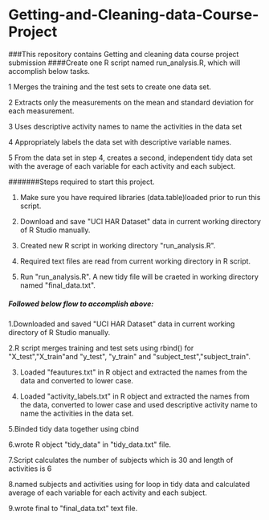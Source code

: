 Getting-and-Cleaning-data-Course-Project
========================================

###This repository contains Getting and cleaning data course project submission
####Create one R script named run_analysis.R, which will accomplish below tasks.

1 Merges the training and the test sets to create one data set.

2 Extracts only the measurements on the mean and standard deviation for each measurement.

3 Uses descriptive activity names to name the activities in the data set

4 Appropriately labels the data set with descriptive variable names. 

5 From the data set in step 4, creates a second, independent tidy data set with the average of each variable for each activity and each subject.

#######Steps required to start this project.

1. Make sure you have required libraries (data.table)loaded prior to run this script.

2. Download and save "UCI HAR Dataset" data in current working directory of R Studio manually.

3. Created new R script in working directory "run_analysis.R".

4. Required text files are read from current working directory in R script.

5. Run "run_analysis.R". A new tidy file will be craeted in working directory named "final_data.txt".

##### Followed below flow to accomplish above:

1.Downloaded and saved "UCI HAR Dataset" data in current working directory of R Studio manually.

2.R script merges training and test sets using rbind() for "X_test","X_train"and "y_test", "y_train" and "subject_test","subject_train".

3. Loaded "feautures.txt" in R object and extracted the names from the data and converted to lower case.

4. Loaded "activity_labels.txt" in R object and extracted the names from the data, 
   converted to lower case and used descriptive activity name to name the activities in the data set.

5.Binded tidy data together using cbind

6.wrote  R object "tidy_data" in "tidy_data.txt" file.

7.Script calculates the number of subjects which is 30 and length of activities is 6

8.named subjects and activities using for loop in tidy data and calculated average of each variable for each activity and each subject.

9.wrote final to "final_data.txt" text file.


